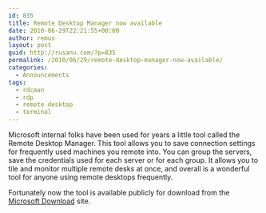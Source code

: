 ```yaml
---
id: 835
title: Remote Desktop Manager now available
date: 2010-06-29T22:21:55+00:00
author: remus
layout: post
guid: http://rusanu.com/?p=835
permalink: /2010/06/29/remote-desktop-manager-now-available/
categories:
  - Announcements
tags:
  - rdcman
  - rdp
  - remote desktop
  - terminal
---
```

Microsoft internal folks have been used for years a little tool called the Remote Desktop Manager. This tool allows you to save connection settings for frequently used machines you remote into. You can group the servers, save the credentials used for each server or for each group. It allows you to tile and monitor multiple remote desks at once, and overall is a wonderful tool for anyone using remote desktops frequently.

Fortunately now the tool is available publicly for download from the <a href="http://www.microsoft.com/downloads/details.aspx?FamilyID=4603c621-6de7-4ccb-9f51-d53dc7e48047&#038;displaylang=en" target="_blank">Microsoft Download</a> site.